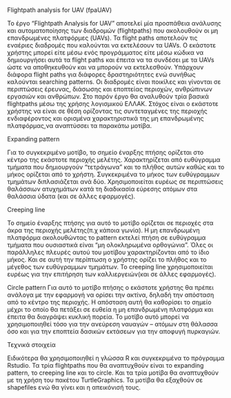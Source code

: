 Flightpath analysis for UAV (fpaUAV)

Το έργο “Flightpath Analysis for UAV” αποτελεί μία προσπάθεια ανάλυσης και αυτοματοποίησης των διαδρομών (flightpaths) που ακολουθούν οι μη επανδρωμένες πλατφόρμες (UAVs). Τα flight paths αποτελούν τις εναέριες διαδρομές που καλούνται να εκτελέσουν τα UAVs. Ο εκάστοτε χρήστης μπορεί είτε μέσω ενός προγράμματος είτε μέσω κώδικα να δημιουργήσει αυτά τα flight paths και έπειτα να τα συνδέσει με τα UAVs ώστε να αποθηκευθούν και να μπορούν να εκτελεσθούν.  Υπάρχουν διάφορα flight paths για διάφορες δραστηριότητες ενώ συνήθως καλούνται searching patterns.
Οι διαδρομές είναι ποικίλες και γίνονται σε περιπτώσεις έρευνας, διάσωσης και εποπτείας περιοχών, ανθρώπινων εργασιών και ανθρώπων. Στο παρόν έργο θα αναλυθούν τρία βασικά flightpaths μέσω της χρήσης λογισμικού ΕΛΛΑΚ. 
Στόχος είναι ο εκάστοτε χρήστης να είναι σε θέση ορίζοντας τις συντεταγμένες της περιοχής ενδιαφέροντος και ορισμένα χαρακτηριστικά της μη επανδρωμένης πλατφόρμας,να αναπτύσσει τα παρακάτω μοτίβα. 

Expanding pattern 

Για το συγκεκριμένο μοτίβο, το σημείο έναρξης πτήσης ορίζεται στο κέντρο της εκάστοτε περιοχής μελέτης. Χαρακτηρίζεται από ευθύγραμμα τμήματα που δημιουργούν “τετράγωνα” και το πλήθος αυτών  καθώς και το μήκος ορίζεται από το χρήστη. Συγκεκριμένα το μήκος των ευθύγραμμων τμημάτων διπλασιάζεται ανά δύο. Χρησιμοποιείται ευρέως σε περιπτώσεις θαλάσσιων ατυχημάτων κατά τη διαδικασία εύρεσης ατόμων στα θαλάσσια ύδατα (και σε άλλες εφαρμογές). 



Creeping line

Το σημείο έναρξης πτήσης για αυτό το μοτίβο ορίζεται σε περιοχές στα άκρα της περιοχής μελέτης(π.χ κάποια γωνία). Η μη επανδρωμένη πλατφόρμα ακολουθώντας το pattern εκτελεί πτήση σε ευθύγραμμα τμήματα  που ουσιαστικά είναι “μη ολοκληρωμένα ορθογώνια”. Όλες οι παράλληλες πλευρές αυτού του μοτίβου χαρακτηρίζονται από το ίδιο μήκος. Και σε αυτή την περίπτωση ο χρήστης ορίζει το πλήθος και το μέγεθος των ευθύγραμμων τμημάτων.  Το creeping line χρησιμοποιείται ευρέως για την επιτήρηση των καλλιεργειών(και σε άλλες εφαρμογές).


Circle pattern 
Για αυτό το μοτίβο πτήσης ο εκάστοτε χρήστης θα πρέπει ανάλογα με την εφαρμογή να ορίσει την ακτίνα, δηλαδή την απόσταση από το κέντρο της περιοχής. Η απόσταση αυτή θα καθορίσει το σημείο μέχρι το οποίο θα πετάξει σε ευθεία η μη επανδρωμένη πλατφόρμα και έπειτα θα διαγράψει κυκλική πορεία. Το μοτίβο αυτό μπορεί να χρησιμοποιηθεί τόσο για την ανεύρεση ναυαγών – ατόμων στη θάλασσα όσο και για την εποπτεία δασικών εκτάσεων για την αποφυγή πυρκαγιών. 




Τεχνικά στοιχεία 

Ειδικότερα θα χρησιμοποιηθεί η γλώσσα R και συγκεκριμένα το πρόγραμμα Rstudio. Τα τρία flightpaths που θα αναπτυχθούν είναι το expanding pattern, το creeping line και το circle. Και τα τρία μοτίβα θα αναπτυχθούν με τη χρήση του πακέτου TurtleGraphics. Τα μοτίβα θα εξαχθούν σε shapefiles ενώ θα γίνει και η απεικόνισή τους. 

